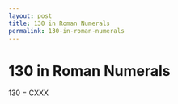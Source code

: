 ```yaml
---
layout: post
title: 130 in Roman Numerals
permalink: 130-in-roman-numerals
---
```


# 130 in Roman Numerals

130 = CXXX
